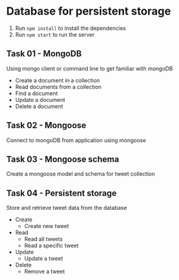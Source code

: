 # Database for persistent storage

1. Run `npm install` to install the dependencies
2. Run `npm start` to run the server

## Task 01 - MongoDB

Using mongo client or command line to get familiar with mongoDB

- Create a document in a collection
- Read documents from a collection
- Find a document
- Update a document
- Delete a document

## Task 02 - Mongoose

Connect to mongoDB from application using mongoose

## Task 03 - Mongoose schema

Create a mongoose model and schema for tweet collection

## Task 04 - Persistent storage

Store and retrieve tweet data from the database

- Create
  - Create new tweet
- Read
  - Read all tweets
  - Read a specific tweet
- Update
  - Update a tweet
- Delete
  - Remove a tweet
